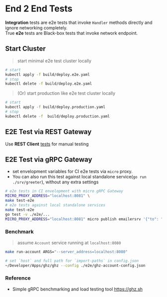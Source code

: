 # End 2 End Tests

**Integration** tests are e2e tests that invoke `Handler` methods directly and ignore networking completely.<br/>
True **e2e** tests are Black-box tests that invoke network endpoint.

## Start Cluster

> start minimal e2e test cluster locally

```bash
# start
kubectl apply -f build/deploy.e2e.yaml
# stop
kubectl delete -f build/deploy.e2e.yaml
```

> (Or) start production like e2e test cluster locally

```bash
# start
kubectl apply -f build/deploy.production.yaml
# stop
kubectl delete -f  build/deploy.production.yaml
```

## E2E Test via REST Gateway

Use **REST Client** [tests](./test-rest-api-account.http) for manual testing

## E2E Test via gRPC Gateway

- set envelopment variables for CI e2e tests via `micro` proxy.
- You can also run this test against local standalone service(`go run ./srv/greeter`), without any extra settings

```bash
# e2e tests in CI envelopment with micro gRPC Gateway
MICRO_PROXY_ADDRESS="localhost:8081" \
make test-e2e
# e2e tests against local standalone services
make test-e2e
go test -v ./e2e/...
MICRO_PROXY_ADDRESS="localhost:8081" micro publish emailersrv '{"to": "sumo@demo.com"}'
```

### Benchmark

> assume `Account` service running at `localhost:8080`

```bash
make run-account ARGS="--server_address=localhost:8080"
```

```bash
# set `host` and full path for `import-paths` in config.json
~/Developer/Apps/ghz/ghz --config ./e2e/ghz-account-config.json
```

### Reference

- Simple gRPC benchmarking and load testing tool <https://ghz.sh>
